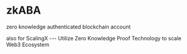 # zkABA
zero knowledge authenticated blockchain account

also for ScalingX --- Utilize Zero Knowledge Proof Technology to scale Web3 Ecosystem
